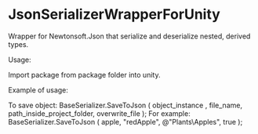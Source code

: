 # JsonSerializerWrapperForUnity
Wrapper for Newtonsoft.Json that serialize and deserialize nested, derived types.

Usage:

Import package from package folder into unity.

Example of usage:

To save object:
BaseSerializer.SaveToJson ( object_instance , file_name, path_inside_project_folder, overwrite_file );
For example:
BaseSerializer.SaveToJson ( apple, "redApple", @"Plants\Apples", true );